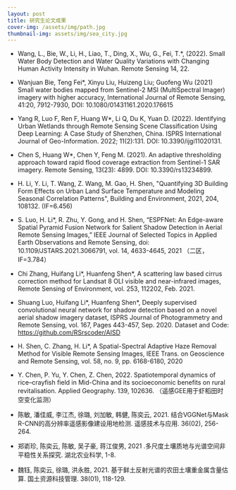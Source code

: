 ```yaml
---
layout: post
title: 研究生论文成果
cover-img: /assets/img/path.jpg
thumbnail-img: assets/img/sea_city.jpg
---
```


- Wang, L., Bie, W., Li, H., Liao, T., Ding, X., Wu, G., Fei, T.*, (2022). Small Water Body Detection and Water Quality Variations with Changing Human Activity Intensity in Wuhan. Remote Sensing 14, 22.

  

- Wanjuan Bie, Teng Fei*, Xinyu Liu, Huizeng Liu; Guofeng Wu (2021) Small water bodies mapped from Sentinel-2 MSI (MultiSpectral Imager) imagery with higher accuracy, International Journal of Remote Sensing, 41:20, 7912-7930, DOI: 10.1080/01431161.2020.176615

  

- Yang R, Luo F, Ren F, Huang W*, Li Q, Du K, Yuan D. (2022). Identifying Urban Wetlands through Remote Sensing Scene Classification Using Deep Learning: A Case Study of Shenzhen, China. ISPRS International Journal of Geo-Information. 2022; 11(2):131. DOI: 10.3390/ijgi11020131.

  

- Chen S, Huang W*, Chen Y, Feng M. (2021). An adaptive thresholding approach toward rapid flood coverage extraction from Sentinel-1 SAR imagery. Remote Sensing, 13(23): 4899. DOI: 10.3390/rs13234899.

  

- H. Li, Y. Li, T. Wang, Z. Wang, M. Gao, H. Shen, "Quantifying 3D Building Form Effects on Urban Land Surface Temperature and Modeling Seasonal Correlation Patterns", Building and Environment, 2021, 204, 108132. (IF=6.456)

  

- S. Luo, H. Li*, R. Zhu, Y. Gong, and H. Shen, “ESPFNet: An Edge-aware Spatial Pyramid Fusion Network for Salient Shadow Detection in Aerial Remote Sensing Images,” IEEE Journal of Selected Topics in Applied Earth Observations and Remote Sensing, doi: 10.1109/JSTARS.2021.3066791, vol. 14, 4633-4645, 2021 （二区，IF=3.784）

  

- Chi Zhang, Huifang Li*, Huanfeng Shen*, A scattering law based cirrus correction method for Landsat 8 OLI visible and near-infrared images, Remote Sensing of Environment, vol. 253, 112202, Feb. 2021.

  

- Shuang Luo, Huifang Li*, Huanfeng Shen*, Deeply supervised convolutional neural network for shadow detection based on a novel aerial shadow imagery dataset, ISPRS Journal of Photogrammetry and Remote Sensing, vol. 167, Pages 443-457, Sep. 2020. Dataset and Code: https://github.com/RSrscoder/AISD 

  

- H. Shen, C. Zhang, H. Li*, A Spatial-Spectral Adaptive Haze Removal Method for Visible Remote Sensing Images, IEEE Trans. on Geoscience and Remote Sensing, vol. 58, no. 9, pp. 6168-6180, 2020

  

- Y. Chen, P. Yu, Y. Chen, Z. Chen, 2022. Spatiotemporal dynamics of rice–crayfish field in Mid-China and its socioeconomic benefits on rural revitalisation. Applied Geography. 139, 102636.  （遥感GEE用于虾稻田时空变化监测）

  

- 陈敏, 潘佳威, 李江杰, 徐璐, 刘加敏, 韩健, 陈奕云, 2021. 结合VGGNet与Mask R-CNN的高分辨率遥感影像建设用地检测. 遥感技术与应用. 36(02), 256-264.

  

- 郑嵛珍, 陈奕云, 陈敏, 吴子豪, 蒋江俊男, 2021 .多尺度土壤质地与光谱空间非平稳性关系探究. 湖北农业科学, 1-8.

  

- 魏钰, 陈奕云, 徐璐, 洪永胜, 2021. 基于鲜土反射光谱的农田土壤重金属含量估算. 国土资源科技管理. 38(01), 118-129.